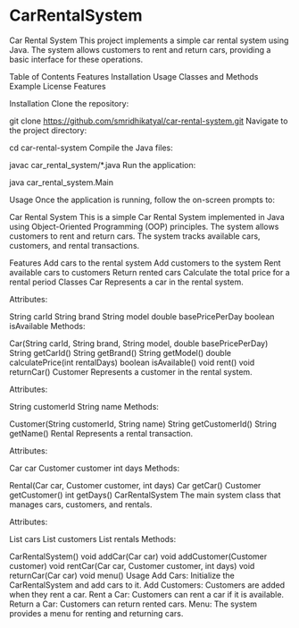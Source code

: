 # CarRentalSystem


 Car Rental System
This project implements a simple car rental system using Java. The system allows customers to rent and return cars, providing a basic interface for these operations.

Table of Contents
Features
Installation
Usage
Classes and Methods
Example
License
Features

Installation
Clone the repository:

git clone https://github.com/smridhikatyal/car-rental-system.git
Navigate to the project directory:

cd car-rental-system
Compile the Java files:

javac car_rental_system/*.java
Run the application:

java car_rental_system.Main

Usage
Once the application is running, follow the on-screen prompts to:

Car Rental System
This is a simple Car Rental System implemented in Java using Object-Oriented Programming (OOP) principles. The system allows customers to rent and return cars. The system tracks available cars, customers, and rental transactions.

Features
Add cars to the rental system
Add customers to the system
Rent available cars to customers
Return rented cars
Calculate the total price for a rental period
Classes
Car
Represents a car in the rental system.

Attributes:

String carId
String brand
String model
double basePricePerDay
boolean isAvailable
Methods:

Car(String carId, String brand, String model, double basePricePerDay)
String getCarId()
String getBrand()
String getModel()
double calculatePrice(int rentalDays)
boolean isAvailable()
void rent()
void returnCar()
Customer
Represents a customer in the rental system.

Attributes:

String customerId
String name
Methods:

Customer(String customerId, String name)
String getCustomerId()
String getName()
Rental
Represents a rental transaction.

Attributes:

Car car
Customer customer
int days
Methods:

Rental(Car car, Customer customer, int days)
Car getCar()
Customer getCustomer()
int getDays()
CarRentalSystem
The main system class that manages cars, customers, and rentals.

Attributes:

List<Car> cars
List<Customer> customers
List<Rental> rentals
Methods:

CarRentalSystem()
void addCar(Car car)
void addCustomer(Customer customer)
void rentCar(Car car, Customer customer, int days)
void returnCar(Car car)
void menu()
Usage
Add Cars: Initialize the CarRentalSystem and add cars to it.
Add Customers: Customers are added when they rent a car.
Rent a Car: Customers can rent a car if it is available.
Return a Car: Customers can return rented cars.
Menu: The system provides a menu for renting and returning cars.
